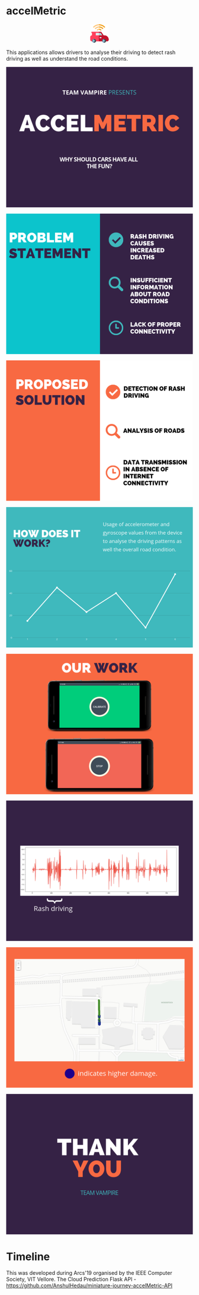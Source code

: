 # accelMetric

<p align = "center"><img src="Screenshots/ic_launcher.png" width = 10%"></img></p>

This applications allows drivers to analyse their driving to detect rash driving as well as understand the road conditions.
  
<p align = "center"><img src="Screenshots/1.png"></img></p>
<p align = "center"><img src="Screenshots/2.png"></img></p>
<p align = "center"><img src="Screenshots/3.png"></img></p>
<p align = "center"><img src="Screenshots/4.png"></img></p>
<p align = "center"><img src="Screenshots/6.png"></img></p>
<p align = "center"><img src="Screenshots/7.png"></img></p>
<p align = "center"><img src="Screenshots/8.png"></img></p>
<p align = "center"><img src="Screenshots/10.png"></img></p>

# Timeline
This was developed during Arcs'19 organised by the IEEE Computer Society, VIT Vellore.
The Cloud Prediction Flask API - https://github.com/AnshulHedau/miniature-journey-accelMetric-API
